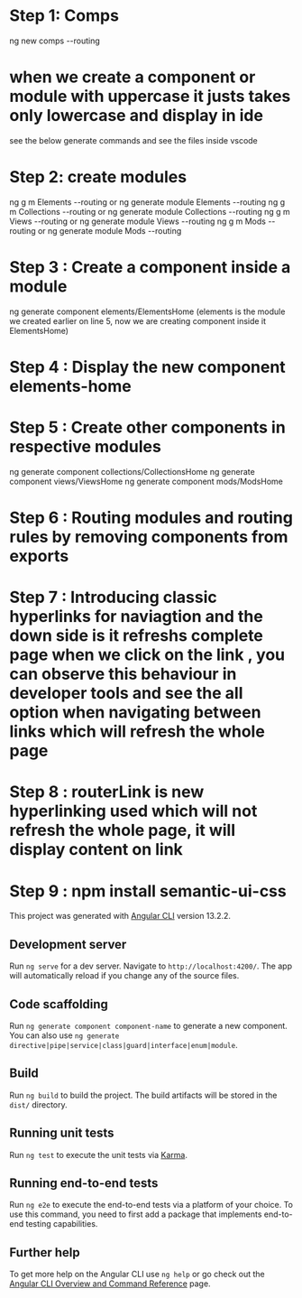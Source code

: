 # Step 1: Comps
ng new comps --routing

# when we create a component or module with uppercase it justs takes only lowercase and display in ide
see the below generate commands and see the files inside vscode

# Step 2: create modules
ng g m Elements --routing or ng generate module Elements --routing
ng g m Collections --routing or ng generate module Collections --routing
ng g m Views --routing or ng generate module Views --routing
ng g m Mods --routing or ng generate module Mods --routing

# Step 3 : Create a component inside a module

ng generate component elements/ElementsHome (elements is the module we created earlier on line 5, now we are creating component inside it ElementsHome)

# Step 4 : Display the new component elements-home


# Step 5 : Create other components in respective modules
ng generate component collections/CollectionsHome
ng generate component views/ViewsHome
ng generate component mods/ModsHome

# Step 6 : Routing modules and routing rules by removing components from exports

# Step 7 : Introducing classic hyperlinks for naviagtion and the down side is it refreshs complete page when we click on the link , you can observe this behaviour in developer tools and see the all option when navigating between links which will refresh the whole page

# Step 8 : routerLink is new hyperlinking used which will not refresh the whole page, it will display content on link

# Step 9 : npm install semantic-ui-css














This project was generated with [Angular CLI](https://github.com/angular/angular-cli) version 13.2.2.

## Development server

Run `ng serve` for a dev server. Navigate to `http://localhost:4200/`. The app will automatically reload if you change any of the source files.

## Code scaffolding

Run `ng generate component component-name` to generate a new component. You can also use `ng generate directive|pipe|service|class|guard|interface|enum|module`.

## Build

Run `ng build` to build the project. The build artifacts will be stored in the `dist/` directory.

## Running unit tests

Run `ng test` to execute the unit tests via [Karma](https://karma-runner.github.io).

## Running end-to-end tests

Run `ng e2e` to execute the end-to-end tests via a platform of your choice. To use this command, you need to first add a package that implements end-to-end testing capabilities.

## Further help

To get more help on the Angular CLI use `ng help` or go check out the [Angular CLI Overview and Command Reference](https://angular.io/cli) page.
